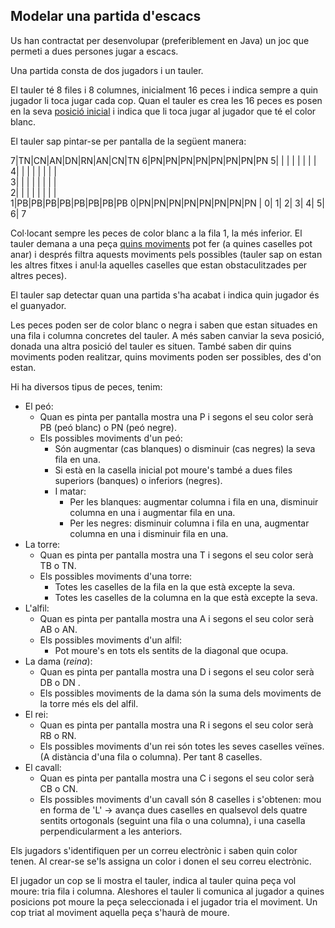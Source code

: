 ## Modelar una partida d'escacs

Us han contractat per desenvolupar (preferiblement en Java) un joc que permeti a dues persones jugar a escacs.

Una partida consta de dos jugadors i un tauler. 

El tauler té 8 files i 8 columnes, inicialment 16 peces i indica sempre a quin jugador li toca jugar cada cop.
Quan el tauler es crea les 16 peces es posen en la seva [posició inicial](https://ca.wikipedia.org/wiki/Reglament_dels_escacs#Posici%C3%B3_inicial) i indica que li toca jugar al jugador que té el color blanc. 

El tauler sap pintar-se per pantalla de la següent manera: 

7|TN|CN|AN|DN|RN|AN|CN|TN
6|PN|PN|PN|PN|PN|PN|PN|PN
5|  |  |  |  |  |  |  |  
4|  |  |  |  |  |  |  |  
3|  |  |  |  |  |  |  |  
2|  |  |  |  |  |  |  |  
1|PB|PB|PB|PB|PB|PB|PB|PB
0|PN|PN|PN|PN|PN|PN|PN|PN
 | 0| 1| 2| 3| 4| 5| 6| 7

Col·locant sempre les peces de color blanc a la fila 1, la més inferior.
El tauler demana a una peça [quins moviments](https://ca.wikipedia.org/wiki/Reglament_dels_escacs#Moviment_de_les_peces) pot fer (a quines caselles pot anar) i després filtra aquests moviments pels possibles (tauler sap on estan les altres fitxes i anul·la aquelles caselles que estan obstaculitzades per altres peces).

El tauler sap detectar quan una partida s'ha acabat i indica quin jugador és el guanyador.

Les peces poden ser de color blanc o negra i saben que estan situades en una fila i columna concretes del tauler. A més saben canviar la seva posició, donada una altra posició del tauler es situen. També saben dir quins moviments poden realitzar, quins moviments poden ser possibles, des d'on estan.

Hi ha diversos tipus de peces, tenim:
- El peó: 
  - Quan es pinta per pantalla mostra una P i segons el seu color serà PB (peó blanc) o PN (peó negre).
  - Els possibles moviments d'un peó:
     - Són augmentar (cas blanques)  o disminuir (cas negres) la seva fila en una. 
     - Si està en la casella inicial pot moure's també a dues files superiors (banques) o inferiors (negres).
     - I matar:
        - Per les blanques: augmentar columna i fila en una, disminuir columna en una i augmentar fila en una.
        - Per les negres: disminuir columna i fila en una, augmentar columna en una i disminuir fila en una.
- La torre:
  - Quan es pinta per pantalla mostra una T i segons el seu color serà TB o TN.
  - Els possibles moviments d'una torre:
     - Totes les caselles de la fila en la que està excepte la seva.
     - Totes les caselles de la columna en la que està excepte la seva.
- L'alfil:
  - Quan es pinta per pantalla mostra una A i segons el seu color serà AB o AN.
  - Els possibles moviments d'un alfil:
     - Pot moure's en tots els sentits de la diagonal que ocupa.
- La dama (*reina*):
  - Quan es pinta per pantalla mostra una D i segons el seu color serà DB o DN .
  - Els possibles moviments de la dama són la suma dels moviments de la torre més els del alfil.   
- El rei:
  - Quan es pinta per pantalla mostra una R i segons el seu color serà RB o RN.
  - Els possibles moviments d'un rei són totes les seves caselles veïnes. (A distància d'una fila o columna). Per tant 8 caselles.
- El cavall:
  - Quan es pinta per pantalla mostra una C i segons el seu color serà CB o CN.
  - Els possibles moviments d'un cavall són 8 caselles i s'obtenen: mou en forma de 'L' -> avança dues caselles en qualsevol dels quatre sentits ortogonals (seguint una fila o una columna), i una casella perpendicularment a les anteriors. 

Els jugadors s'identifiquen per un correu electrònic i saben quin color tenen. Al crear-se se'ls assigna un color i donen el seu correu electrònic.

El jugador un cop se li mostra el tauler, indica al tauler quina peça vol moure: tria fila i columna. Aleshores el tauler li comunica al jugador a quines posicions pot moure la peça seleccionada i el jugador tria el moviment.
Un cop triat al moviment aquella peça s'haurà de moure.

